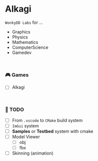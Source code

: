 # Alkagi

`WonkyDD Labs` for ...
- Graphics
- Physics
- Mathematics
- ComputerScience
- Gamedev

<br>

### 🎮 Games

- [ ] Alkagi
<!-- - [ ] Tetris -->
<!-- - [ ] Gomoku -->
<!-- - [ ] Hockey -->


<br>

### 📝 TODO

- [ ] From `.vscode` to `CMake` build system
- [ ] `ImGui` system
- [ ] **Samples** or **Testbed** system with cmake
- [ ] Model Viewer
  - [ ] obj
  - [ ] fbx
- [ ] Skinning (animation)

<br>

<!-- - [ ] Data Structures -->
<!-- - [ ] Mathematics -->
<!-- - [ ] Network -->
<!-- - [ ] Renderer -->
<!-- - [ ] Physics -->
<!-- - [ ] Voxel -->
<!-- - [ ] Ranking System -->
<!-- - [ ] Particle -->
